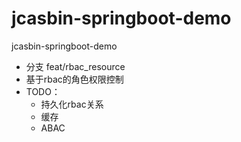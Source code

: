 # jcasbin-springboot-demo
jcasbin-springboot-demo
  * 分支 feat/rbac_resource
  * 基于rbac的角色权限控制
  * TODO：
    * 持久化rbac关系
    * 缓存
    * ABAC
